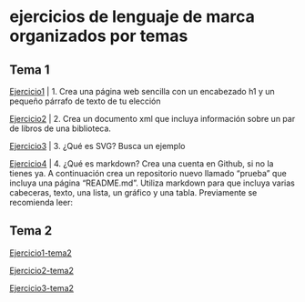 # ejercicios de lenguaje de marca organizados por temas
## Tema 1

[Ejercicio1](https://github.com/Joselucardiaz2002/EJERCICIOSLLMM/blob/main/TEMA%201/ejercicio_1) | 1.	Crea una página web sencilla con un encabezado h1 y un pequeño párrafo de texto de tu elección

[Ejercicio2](https://github.com/Joselucardiaz2002/EJERCICIOSLLMM/blob/main/TEMA%201/ejercicio_2) | 2.	Crea un documento xml que incluya información sobre un par de libros de una biblioteca.

[Ejercicio3](https://github.com/Joselucardiaz2002/EJERCICIOSLLMM/blob/main/TEMA%201/ejercicio_3) | 3.	¿Qué es SVG? Busca un ejemplo

[Ejercicio4](https://github.com/Joselucardiaz2002/EJERCICIOSLLMM/blob/main/TEMA%201/ejercicio_4) | 4.	¿Qué es markdown? Crea una cuenta en Github, si no la tienes ya. A continuación crea un repositorio nuevo llamado “prueba” que incluya una página “README.md”. Utiliza markdown para que incluya varias cabeceras, texto, una lista, un gráfico y una tabla. Previamente se recomienda leer:

## Tema 2
[Ejercicio1-tema2](https://github.com/Joselucardiaz2002/EJERCICIOSLLMM/blob/main/TEMA%201/ejercicio_1_tema_2)

[Ejercicio2-tema2](https://github.com/Joselucardiaz2002/EJERCICIOSLLMM/blob/main/TEMA%201/ejercicio_2_tema_2)

[Ejercicio3-tema2](https://github.com/Joselucardiaz2002/EJERCICIOSLLMM/blob/main/TEMA%201/ejercicio_3_tema_2)

